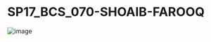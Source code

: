 # SP17_BCS_070-SHOAIB-FAROOQ

![image](https://user-images.githubusercontent.com/10377875/101244516-cea3e880-3728-11eb-82ce-960309126aee.png)
